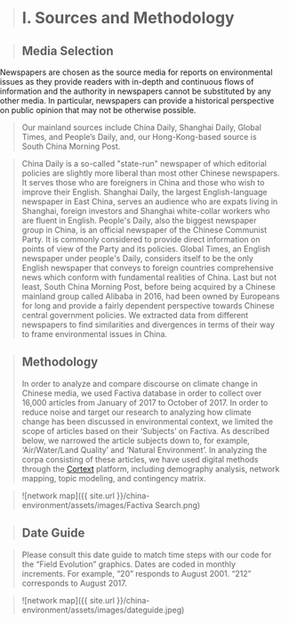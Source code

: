 
<title>Example</title> <style> body { margin:0; padding:0; background-image:url("/china-environment/assets/images/Factory.pdf"); background-repeat: no-repeat; webkit-background-size: cover; moz-background-size: cover; o-background-size: cover; background-size: cover; } </style>

># I. Sources and Methodology

> ## Media Selection
Newspapers are chosen as the source media for reports on environmental issues as they provide readers with in-depth and continuous flows of information and the authority in newspapers cannot be substituted by any other media. In particular, newspapers can provide a historical perspective on public opinion that may not be otherwise possible. 

>Our mainland sources include China Daily, Shanghai Daily, Global Times, and People’s Daily, and, our Hong-Kong-based source is South China Morning Post. 

>China Daily is a so-called "state-run" newspaper of which editorial policies are slightly more liberal than most other Chinese newspapers. It serves those who are foreigners in China and those who wish to improve their English. Shanghai Daily, the largest English-language newspaper in East China, serves an audience who are expats living in Shanghai, foreign investors and Shanghai white-collar workers who are fluent in English. People's Daily, also the biggest newspaper group in China, is an official newspaper of the Chinese Communist Party. It is commonly considered to provide direct information on points of view of the Party and its policies. Global Times, an English newspaper under people's Daily, considers itself to be the only English newspaper that conveys to foreign countries comprehensive news which conform with fundamental realities of China. Last but not least, South China Morning Post, before being acquired by a Chinese mainland group called Alibaba in 2016, had been owned by Europeans for long and provide a fairly dependent perspective towards Chinese central government policies. We extracted data from different newspapers to find similarities and divergences in terms of their way to frame environmental issues in China.

> ## Methodology
>In order to analyze and compare discourse on climate change in Chinese media, we used Factiva database in order to collect over 16,000 articles from January of 2017 to October of 2017. In order to reduce noise and target our research to analyzing how climate change has been discussed in environmental context, we limited the scope of articles based on their ‘Subjects’ on Factiva. As described below, we narrowed the article subjects down to, for example, ‘Air/Water/Land Quality’ and ‘Natural Environment’. In analyzing the corpa consisting of these articles, we have used digital methods through the [Cortext](http://www.cortext.net) platform, including demography analysis, network mapping, topic modeling, and contingency matrix.

>![network map]({{ site.url }}/china-environment/assets/images/Factiva Search.png)

> ## Date Guide

> Please consult this date guide to match time steps with our code for the “Field Evolution” graphics. Dates are coded in monthly increments. For example, “20” responds to August 2001. “212” corresponds to August 2017.

> ![network map]({{ site.url }}/china-environment/assets/images/dateguide.jpeg)

